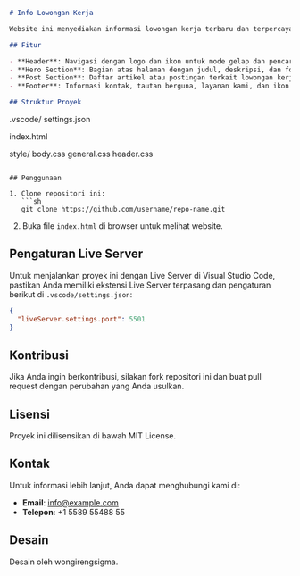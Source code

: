 ```markdown
# Info Lowongan Kerja

Website ini menyediakan informasi lowongan kerja terbaru dan terpercaya.

## Fitur

- **Header**: Navigasi dengan logo dan ikon untuk mode gelap dan pencarian.
- **Hero Section**: Bagian atas halaman dengan judul, deskripsi, dan form email untuk mendapatkan notifikasi.
- **Post Section**: Daftar artikel atau postingan terkait lowongan kerja.
- **Footer**: Informasi kontak, tautan berguna, layanan kami, dan ikon media sosial.

## Struktur Proyek

```
.vscode/
   settings.json

index.html

style/
   body.css
   general.css
   header.css


```

## Penggunaan

1. Clone repositori ini:
   ```sh
   git clone https://github.com/username/repo-name.git
   ```
2. Buka file `index.html` di browser untuk melihat website.

## Pengaturan Live Server

Untuk menjalankan proyek ini dengan Live Server di Visual Studio Code, pastikan Anda memiliki ekstensi Live Server terpasang dan pengaturan berikut di `.vscode/settings.json`:
```json
{
  "liveServer.settings.port": 5501
}
```

## Kontribusi

Jika Anda ingin berkontribusi, silakan fork repositori ini dan buat pull request dengan perubahan yang Anda usulkan.

## Lisensi

Proyek ini dilisensikan di bawah MIT License.

## Kontak

Untuk informasi lebih lanjut, Anda dapat menghubungi kami di:
- **Email**: info@example.com
- **Telepon**: +1 5589 55488 55

## Desain

Desain oleh wongirengsigma.

